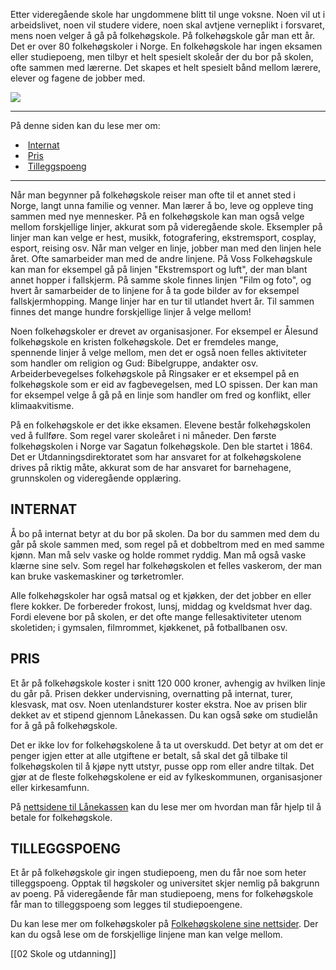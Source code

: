 Etter videregående skole har ungdommene blitt til unge voksne. Noen vil ut i arbeidslivet, noen vil studere videre, noen skal avtjene verneplikt i forsvaret, mens noen velger å gå på folkehøgskole. På folkehøgskole går man ett år. Det er over 80 folkehøgskoler i Norge. En folkehøgskole har ingen eksamen eller studiepoeng, men tilbyr et helt spesielt skoleår der du bor på skolen, ofte sammen med lærerne. Det skapes et helt spesielt bånd mellom lærere, elever og fagene de jobber med.

![](https://cdn.kursoria.no/pensum/elements/pensum-for-samfunnskunnskapsproven-_dcfvgb.jpg)

---

På denne siden kan du lese mer om:

-    [Internat](https://app.norskkunnskap.no/pensum/rtehtr/q8dkf5/dcfvgb#internat)
-    [Pris](https://app.norskkunnskap.no/pensum/rtehtr/q8dkf5/dcfvgb#pris)
-    [Tilleggspoeng](https://app.norskkunnskap.no/pensum/rtehtr/q8dkf5/dcfvgb#tilleggspoeng)

---

Når man begynner på folkehøgskole reiser man ofte til et annet sted i Norge, langt unna familie og venner. Man lærer å bo, leve og oppleve ting sammen med nye mennesker. På en folkehøgskole kan man også velge mellom forskjellige linjer, akkurat som på videregående skole. Eksempler på linjer man kan velge er hest, musikk, fotografering, ekstremsport, cosplay, esport, reising osv. Når man velger en linje, jobber man med den linjen hele året. Ofte samarbeider man med de andre linjene. På Voss Folkehøgskule kan man for eksempel gå på linjen "Ekstremsport og luft", der man blant annet hopper i fallskjerm. På samme skole finnes linjen "Film og foto", og hvert år samarbeider de to linjene for å ta gode bilder av for eksempel fallskjermhopping. Mange linjer har en tur til utlandet hvert år. Til sammen finnes det mange hundre forskjellige linjer å velge mellom!

Noen folkehøgskoler er drevet av organisasjoner. For eksempel er Ålesund folkehøgskole en kristen folkehøgskole. Det er fremdeles mange, spennende linjer å velge mellom, men det er også noen felles aktiviteter som handler om religion og Gud: Bibelgruppe, andakter osv. Arbeiderbevegelses folkehøgskole på Ringsaker er et eksempel på en folkehøgskole som er eid av fagbevegelsen, med LO spissen. Der kan man for eksempel velge å gå på en linje som handler om fred og konflikt, eller klimaakvitisme. 

På en folkehøgskole er det ikke eksamen. Elevene består folkehøgskolen ved å fullføre. Som regel varer skoleåret i ni måneder. Den første folkehøgskolen i Norge var Sagatun folkehøgskole. Den ble startet i 1864. Det er Utdanningsdirektoratet som har ansvaret for at folkehøgskolene drives på riktig måte, akkurat som de har ansvaret for barnehagene, grunnskolen og videregående opplæring.

## INTERNAT

Å bo på internat betyr at du bor på skolen. Da bor du sammen med dem du går på skole sammen med, som regel på et dobbeltrom med en med samme kjønn. Man må selv vaske og holde rommet ryddig. Man må også vaske klærne sine selv. Som regel har folkehøgskolen et felles vaskerom, der man kan bruke vaskemaskiner og tørketromler.

Alle folkehøgskoler har også matsal og et kjøkken, der det jobber en eller flere kokker. De forbereder frokost, lunsj, middag og kveldsmat hver dag. Fordi elevene bor på skolen, er det ofte mange fellesaktiviteter utenom skoletiden; i gymsalen, filmrommet, kjøkkenet, på fotballbanen osv. 

## PRIS

Et år på folkehøgskole koster i snitt 120 000 kroner, avhengig av hvilken linje du går på. Prisen dekker undervisning, overnatting på internat, turer, klesvask, mat osv. Noen utenlandsturer koster ekstra. Noe av prisen blir dekket av et stipend gjennom Lånekassen. Du kan også søke om studielån for å gå på folkehøgskole.

Det er ikke lov for folkehøgskolene å ta ut overskudd. Det betyr at om det er penger igjen etter at alle utgiftene er betalt, så skal det gå tilbake til folkehøgskolen til å kjøpe nytt utstyr, pusse opp rom eller andre tiltak. Det gjør at de fleste folkehøgskolene er eid av fylkeskommunen, organisasjoner eller kirkesamfunn.

På [nettsidene til Lånekassen](https://lanekassen.no/nb-NO/stipend-og-lan/norge/folkehogskole/) kan du lese mer om hvordan man får hjelp til å betale for folkehøgskole.

## TILLEGGSPOENG

Et år på folkehøgskole gir ingen studiepoeng, men du får noe som heter tilleggspoeng. Opptak til høgskoler og universitet skjer nemlig på bakgrunn av poeng. På videregående får man studiepoeng, mens for folkehøgskole får man to tilleggspoeng som legges til studiepoengene.

Du kan lese mer om folkehøgskoler på [Folkehøgskolene sine nettsider](https://www.folkehogskole.no/). Der kan du også lese om de forskjellige linjene man kan velge mellom.

[[02 Skole og utdanning]]
